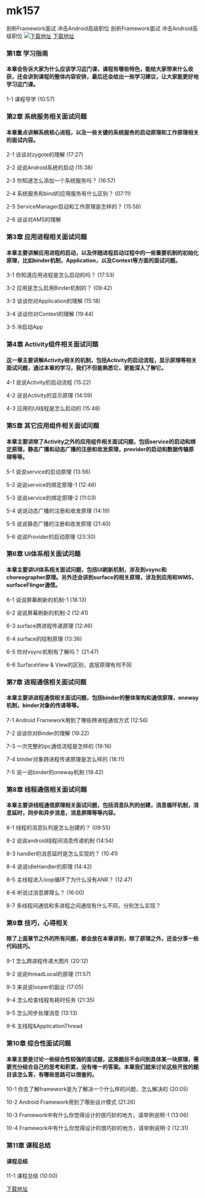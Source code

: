 # mk157
剖析Framework面试 冲击Android高级职位
剖析Framework面试 冲击Android高级职位
[![下载地址](https://img.mukewang.com/szimg/5fce07ed0901a72505400304.jpg "下载地址")](https://51xueit.vip "下载地址")
[下载地址](https://51xueit.vip "下载地址")
### 第1章 学习指南 

#### 本章会告诉大家为什么应该学习这门课，课程有哪些特色，能给大家带来什么收获，还会讲到课程的整体内容安排，最后还会给出一些学习建议，让大家能更好地学习这门课。
1-1 课程导学 (10:57)


### 第2章 系统服务相关面试问题 

#### 本章重点讲解系统核心进程，以及一些关键的系统服务的启动原理和工作原理相关的面试内容。
2-1 谈谈对zygote的理解 (17:27)

2-2 说说Android系统的启动 (15:38)

2-3 你知道怎么添加一个系统服务吗？ (16:57)

2-4 系统服务和bind的应用服务有什么区别？ (07:11)

2-5 ServiceManager启动和工作原理是怎样的？ (15:58)

2-6 谈谈对AMS的理解


### 第3章 应用进程相关面试问题

#### 本章主要讲解应用进程的启动，以及伴随进程启动过程中的一些重要机制的初始化原理，比如binder机制，Application，以及Context等方面的面试问题。
3-1 你知道应用进程是怎么启动的吗？ (17:53)

3-2 应用是怎么启用Binder机制的？ (09:42)

3-3 谈谈你对Application的理解 (15:18)

3-4 谈谈你对Context的理解 (19:44)

3-5 冷启动App


### 第4章 Activity组件相关面试问题

#### 这一章主要讲解Activity相关的机制，包括Activity的启动流程，显示原理等相关面试问题，通过本章的学习，我们不但能熟悉它，更能深入了解它。
4-1 说说Activity的启动流程 (15:22)

4-2 说说Activity的显示原理 (14:59)

4-3 应用的UI线程是怎么启动的 (15:48)


### 第5章 其它应用组件相关面试问题

#### 本章主要讲除了Activity之外的应用组件相关面试问题，包括service的启动和绑定原理，静态广播和动态广播的注册和收发原理，provider的启动和数据传输原理等等。
5-1 说说service的启动原理 (13:56)

5-2 说说service的绑定原理-1 (12:46)

5-3 说说service的绑定原理-2 (11:03)

5-4 说说动态广播的注册和收发原理 (14:19)

5-5 说说静态广播的注册和收发原理 (21:40)

5-6 说说Provider的启动原理 (23:30)


### 第6章 UI体系相关面试问题

#### 本章主要讲UI体系相关面试问题，包括UI刷新机制，涉及到vsync和choreographer原理。另外还会讲到surface的相关原理，涉及到应用和WMS、surfaceFlinger通信。
6-1 说说屏幕刷新的机制-1 (18:13)

6-2 说说屏幕刷新的机制-2 (12:41)

6-3 surface跨进程传递原理 (12:46)

6-4 surface的绘制原理 (13:36)

6-5 你对vsync机制有了解吗？ (21:47)

6-6 SurfaceView & View的区别，底层原理有何不同


### 第7章 进程通信相关面试问题

#### 本章主要讲进程通信相关面试问题，包括binder的整体架构和通信原理，oneway机制，binder对象的传递等等。
7-1 Android Framework用到了哪些跨进程通信方式 (12:56)

7-2 谈谈你对Binder的理解 (19:22)

7-3 一次完整的ipc通信流程是怎样的 (19:16)

7-4 binder对象跨进程传递原理是怎么样的 (18:11)

7-5 说一说binder的oneway机制 (18:42)


### 第8章 线程通信相关面试问题

#### 本章主要讲线程通信原理相关面试问题，包括消息队列的创建，消息循环机制，消息延时，同步和异步消息，消息屏障等等内容。
8-1 线程的消息队列是怎么创建的？ (09:55)

8-2 说说android线程间消息传递机制 (14:54)

8-3 handler的消息延时是怎么实现的？ (10:41)

8-4 说说idleHandler的原理 (14:42)

8-5 主线程进入loop循环了为什么没有ANR？ (12:47)

8-6 听说过消息屏障么？ (16:00)

8-7 多线程间通信和多进程之间通信有什么不同，分别怎么实现？


### 第9章 技巧，心得相关

#### 除了上面章节之外的所有问题，都会放在本章讲到，除了原理之外，还会分享一些代码技巧。
9-1 怎么跨进程传递大图片 (20:12)

9-2 说说threadLocal的原理 (11:57)

9-3 来说说looper的副业 (17:05)

9-4 怎么检查线程有耗时任务 (21:35)

9-5 怎么同步处理消息 (13:13)

9-6 主线程&ApplicationThread


### 第10章 综合性面试问题

#### 本章主要是讨论一些综合性较强的面试题，这类题目不会问到具体某一块原理，需要充分结合自己的思考和积累，没有唯一的答案。本章我们就来讨论这些开放的题目该怎么答，有哪些思路可以借鉴的。
10-1 你去了解framework是为了解决一个什么样的问题，怎么解决的 (20:05)

10-2 Android Framework用到了哪些设计模式 (21:26)

10-3 Framework中有什么你觉得设计的很巧妙的地方，请举例说明-1 (13:06)

10-4 Framework中有什么你觉得设计的很巧妙的地方，请举例说明-2 (12:31)


### 第11章 课程总结

#### 课程总结
11-1 课程总结 (10:00)


[下载地址](https://51xueit.vip "下载地址")
